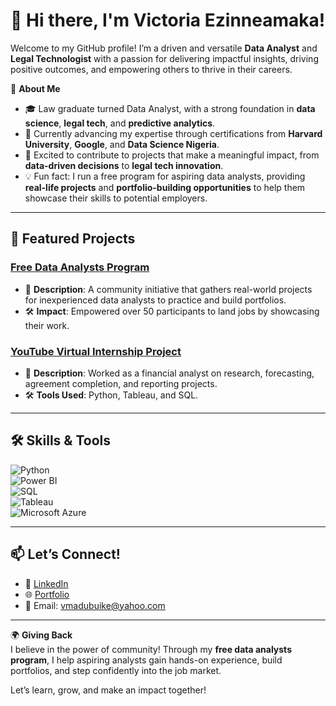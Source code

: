 # 👋 Hi there, I'm Victoria Ezinneamaka!

Welcome to my GitHub profile! I’m a driven and versatile **Data Analyst** and **Legal Technologist** with a passion for delivering impactful insights, driving positive outcomes, and empowering others to thrive in their careers.

🌟 **About Me**  
- 🎓 Law graduate turned Data Analyst, with a strong foundation in **data science**, **legal tech**, and **predictive analytics**.  
- 🌱 Currently advancing my expertise through certifications from **Harvard University**, **Google**, and **Data Science Nigeria**.  
- 🚀 Excited to contribute to projects that make a meaningful impact, from **data-driven decisions** to **legal tech innovation**.  
- 💡 Fun fact: I run a free program for aspiring data analysts, providing **real-life projects** and **portfolio-building opportunities** to help them showcase their skills to potential employers.

---

## 🚀 Featured Projects  
### [Free Data Analysts Program](https://github.com/Vee2022/free-analysts-program)  
- 🌟 **Description**: A community initiative that gathers real-world projects for inexperienced data analysts to practice and build portfolios.  
- 🛠️ **Impact**: Empowered over 50 participants to land jobs by showcasing their work.  

### [YouTube Virtual Internship Project](https://www.theforage.com/profile/8oBrwGbiAMew55pzK?ref=8oBrwGbiAMew55pzK)  
- 🌟 **Description**: Worked as a financial analyst on research, forecasting, agreement completion, and reporting projects.  
- 🛠️ **Tools Used**: Python, Tableau, and SQL.  

---

## 🛠️ Skills & Tools  
![Python](https://img.shields.io/badge/Python-3776AB?style=for-the-badge&logo=python&logoColor=white)  
![Power BI](https://img.shields.io/badge/PowerBI-F2C811?style=for-the-badge&logo=powerbi&logoColor=black)  
![SQL](https://img.shields.io/badge/SQL-003B57?style=for-the-badge&logo=databricks&logoColor=white)  
![Tableau](https://img.shields.io/badge/Tableau-E97627?style=for-the-badge&logo=tableau&logoColor=white)  
![Microsoft Azure](https://img.shields.io/badge/Azure-0078D4?style=for-the-badge&logo=microsoftazure&logoColor=white)  

---
## 📫 Let’s Connect!  
- 💼 [LinkedIn](https://www.linkedin.com/in/victoria-ezinneamaka-a13b5050)  
- 🌐 [Portfolio](https://github.com/Vee2022)  
- 📧 Email: vmadubuike@yahoo.com  

---

🌍 **Giving Back**  
I believe in the power of community! Through my **free data analysts program**, I help aspiring analysts gain hands-on experience, build portfolios, and step confidently into the job market.

Let’s learn, grow, and make an impact together!


